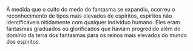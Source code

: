 ﻿À medida que o culto do medo do fantasma se expandiu, ocorreu o reconhecimento de tipos mais elevados de espíritos, espíritos não identificáveis nitidamente com qualquer indivíduo humano. Eles eram fantasmas graduados ou glorificados que haviam progredido além do domínio da terra dos fantasmas para os reinos mais elevados do mundo dos espiritos.